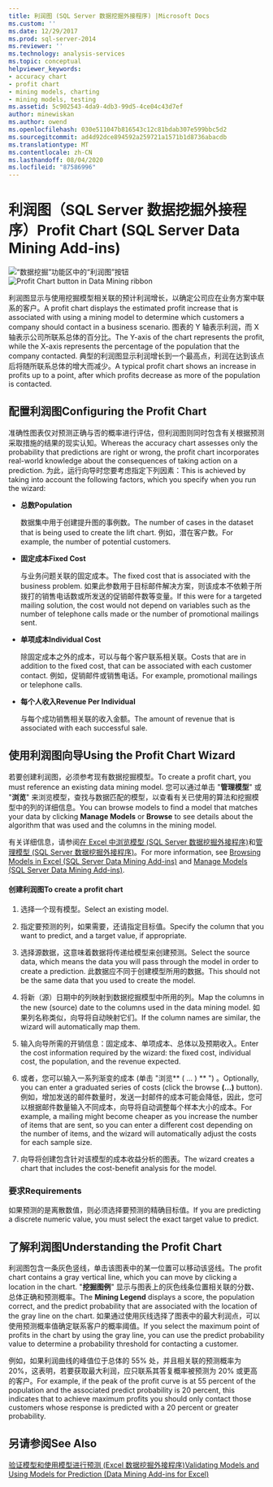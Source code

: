 ```yaml
---
title: 利润图 (SQL Server 数据挖掘外接程序) |Microsoft Docs
ms.custom: ''
ms.date: 12/29/2017
ms.prod: sql-server-2014
ms.reviewer: ''
ms.technology: analysis-services
ms.topic: conceptual
helpviewer_keywords:
- accuracy chart
- profit chart
- mining models, charting
- mining models, testing
ms.assetid: 5c902543-4da9-4db3-99d5-4ce04c43d7ef
author: minewiskan
ms.author: owend
ms.openlocfilehash: 030e511047b816543c12c81bdab307e599bbc5d2
ms.sourcegitcommit: ad4d92dce894592a259721a1571b1d8736abacdb
ms.translationtype: MT
ms.contentlocale: zh-CN
ms.lasthandoff: 08/04/2020
ms.locfileid: "87586996"
---
```

# <a name="profit-chart-sql-server-data-mining-add-ins"></a><span data-ttu-id="a5ec2-102">利润图（SQL Server 数据挖掘外接程序）</span><span class="sxs-lookup"><span data-stu-id="a5ec2-102">Profit Chart (SQL Server Data Mining Add-ins)</span></span>
  <span data-ttu-id="a5ec2-103">![“数据挖掘”功能区中的“利润图”按钮](media/dmc-profitchart.gif "“数据挖掘”功能区中的“利润图”按钮")</span><span class="sxs-lookup"><span data-stu-id="a5ec2-103">![Profit Chart button in Data Mining ribbon](media/dmc-profitchart.gif "Profit Chart button in Data Mining ribbon")</span></span>  
  
 <span data-ttu-id="a5ec2-104">利润图显示与使用挖掘模型相关联的预计利润增长，以确定公司应在业务方案中联系的客户。</span><span class="sxs-lookup"><span data-stu-id="a5ec2-104">A profit chart displays the estimated profit increase that is associated with using a mining model to determine which customers a company should contact in a business scenario.</span></span> <span data-ttu-id="a5ec2-105">图表的 Y 轴表示利润，而 X 轴表示公司所联系总体的百分比。</span><span class="sxs-lookup"><span data-stu-id="a5ec2-105">The Y-axis of the chart represents the profit, while the X-axis represents the percentage of the population that the company contacted.</span></span> <span data-ttu-id="a5ec2-106">典型的利润图显示利润增长到一个最高点，利润在达到该点后将随所联系总体的增大而减少。</span><span class="sxs-lookup"><span data-stu-id="a5ec2-106">A typical profit chart shows an increase in profits up to a point, after which profits decrease as more of the population is contacted.</span></span>  
  
## <a name="configuring-the-profit-chart"></a><span data-ttu-id="a5ec2-107">配置利润图</span><span class="sxs-lookup"><span data-stu-id="a5ec2-107">Configuring the Profit Chart</span></span>  
 <span data-ttu-id="a5ec2-108">准确性图表仅对预测正确与否的概率进行评估，但利润图则同时包含有关根据预测采取措施的结果的现实认知。</span><span class="sxs-lookup"><span data-stu-id="a5ec2-108">Whereas the accuracy chart assesses only the probability that predictions are right or wrong, the profit chart incorporates real-world knowledge about the consequences of taking action on a prediction.</span></span> <span data-ttu-id="a5ec2-109">为此，运行向导时您要考虑指定下列因素：</span><span class="sxs-lookup"><span data-stu-id="a5ec2-109">This is achieved by taking into account the following factors, which you specify when you run the wizard:</span></span>  
  
-   <span data-ttu-id="a5ec2-110">**总数**</span><span class="sxs-lookup"><span data-stu-id="a5ec2-110">**Population**</span></span>  
  
     <span data-ttu-id="a5ec2-111">数据集中用于创建提升图的事例数。</span><span class="sxs-lookup"><span data-stu-id="a5ec2-111">The number of cases in the dataset that is being used to create the lift chart.</span></span> <span data-ttu-id="a5ec2-112">例如，潜在客户数。</span><span class="sxs-lookup"><span data-stu-id="a5ec2-112">For example, the number of potential customers.</span></span>  
  
-   <span data-ttu-id="a5ec2-113">**固定成本**</span><span class="sxs-lookup"><span data-stu-id="a5ec2-113">**Fixed Cost**</span></span>  
  
     <span data-ttu-id="a5ec2-114">与业务问题关联的固定成本。</span><span class="sxs-lookup"><span data-stu-id="a5ec2-114">The fixed cost that is associated with the business problem.</span></span> <span data-ttu-id="a5ec2-115">如果此参数用于目标邮件解决方案，则该成本不依赖于所拨打的销售电话数或所发送的促销邮件数等变量。</span><span class="sxs-lookup"><span data-stu-id="a5ec2-115">If this were for a targeted mailing solution, the cost would not depend on variables such as the number of telephone calls made or the number of promotional mailings sent.</span></span>  
  
-   <span data-ttu-id="a5ec2-116">**单项成本**</span><span class="sxs-lookup"><span data-stu-id="a5ec2-116">**Individual Cost**</span></span>  
  
     <span data-ttu-id="a5ec2-117">除固定成本之外的成本，可以与每个客户联系相关联。</span><span class="sxs-lookup"><span data-stu-id="a5ec2-117">Costs that are in addition to the fixed cost, that can be associated with each customer contact.</span></span> <span data-ttu-id="a5ec2-118">例如，促销邮件或销售电话。</span><span class="sxs-lookup"><span data-stu-id="a5ec2-118">For example, promotional mailings or telephone calls.</span></span>  
  
-   <span data-ttu-id="a5ec2-119">**每个人收入**</span><span class="sxs-lookup"><span data-stu-id="a5ec2-119">**Revenue Per Individual**</span></span>  
  
     <span data-ttu-id="a5ec2-120">与每个成功销售相关联的收入金额。</span><span class="sxs-lookup"><span data-stu-id="a5ec2-120">The amount of revenue that is associated with each successful sale.</span></span>  
  
## <a name="using-the-profit-chart-wizard"></a><span data-ttu-id="a5ec2-121">使用利润图向导</span><span class="sxs-lookup"><span data-stu-id="a5ec2-121">Using the Profit Chart Wizard</span></span>  
 <span data-ttu-id="a5ec2-122">若要创建利润图，必须参考现有数据挖掘模型。</span><span class="sxs-lookup"><span data-stu-id="a5ec2-122">To create a profit chart, you must reference an existing data mining model.</span></span> <span data-ttu-id="a5ec2-123">您可以通过单击 "**管理模型**" 或 "**浏览**" 来浏览模型，查找与数据匹配的模型，以查看有关已使用的算法和挖掘模型中的列的详细信息。</span><span class="sxs-lookup"><span data-stu-id="a5ec2-123">You can browse models to find a model that matches your data by clicking **Manage Models** or **Browse** to see details about the algorithm that was used and the columns in the mining model.</span></span>  
  
 <span data-ttu-id="a5ec2-124">有关详细信息，请参阅[在 Excel 中浏览模型 &#40;SQL Server 数据挖掘外接程序&#41;](browsing-models-in-excel-sql-server-data-mining-add-ins.md)和[管理模型 &#40;SQL Server 数据挖掘外接程序&#41;](manage-models-sql-server-data-mining-add-ins.md)。</span><span class="sxs-lookup"><span data-stu-id="a5ec2-124">For more information, see [Browsing Models in Excel &#40;SQL Server Data Mining Add-ins&#41;](browsing-models-in-excel-sql-server-data-mining-add-ins.md) and [Manage Models &#40;SQL Server Data Mining Add-ins&#41;](manage-models-sql-server-data-mining-add-ins.md).</span></span>  
  
#### <a name="to-create-a-profit-chart"></a><span data-ttu-id="a5ec2-125">创建利润图</span><span class="sxs-lookup"><span data-stu-id="a5ec2-125">To create a profit chart</span></span>  
  
1.  <span data-ttu-id="a5ec2-126">选择一个现有模型。</span><span class="sxs-lookup"><span data-stu-id="a5ec2-126">Select an existing model.</span></span>  
  
2.  <span data-ttu-id="a5ec2-127">指定要预测的列，如果需要，还请指定目标值。</span><span class="sxs-lookup"><span data-stu-id="a5ec2-127">Specify the column that you want to predict, and a target value, if appropriate.</span></span>  
  
3.  <span data-ttu-id="a5ec2-128">选择源数据，这意味着数据将传递给模型来创建预测。</span><span class="sxs-lookup"><span data-stu-id="a5ec2-128">Select the source data, which means the data you will pass through the model in order to create a prediction.</span></span> <span data-ttu-id="a5ec2-129">此数据应不同于创建模型所用的数据。</span><span class="sxs-lookup"><span data-stu-id="a5ec2-129">This should not be the same data that you used to create the model.</span></span>  
  
4.  <span data-ttu-id="a5ec2-130">将新（源）日期中的列映射到数据挖掘模型中所用的列。</span><span class="sxs-lookup"><span data-stu-id="a5ec2-130">Map the columns in the new (source) date to the columns used in the data mining model.</span></span> <span data-ttu-id="a5ec2-131">如果列名称类似，向导将自动映射它们。</span><span class="sxs-lookup"><span data-stu-id="a5ec2-131">If the column names are similar, the wizard will automatically map them.</span></span>  
  
5.  <span data-ttu-id="a5ec2-132">输入向导所需的开销信息：固定成本、单项成本、总体以及预期收入。</span><span class="sxs-lookup"><span data-stu-id="a5ec2-132">Enter the cost information required by the wizard: the fixed cost, individual cost, the population, and the revenue expected.</span></span>  
  
6.  <span data-ttu-id="a5ec2-133">或者，您可以输入一系列渐变的成本 (单击 "浏览\*\* ( ... ) \*\* ") 。</span><span class="sxs-lookup"><span data-stu-id="a5ec2-133">Optionally, you can enter a graduated series of costs (click the browse **(...)** button).</span></span> <span data-ttu-id="a5ec2-134">例如，增加发送的邮件数量时，发送一封邮件的成本可能会降低，因此，您可以根据邮件数量输入不同成本，向导将自动调整每个样本大小的成本。</span><span class="sxs-lookup"><span data-stu-id="a5ec2-134">For example, a mailing might become cheaper as you increase the number of items that are sent, so you can enter a different cost depending on the number of items, and the wizard will automatically adjust the costs for each sample size.</span></span>  
  
7.  <span data-ttu-id="a5ec2-135">向导将创建包含针对该模型的成本收益分析的图表。</span><span class="sxs-lookup"><span data-stu-id="a5ec2-135">The wizard creates a chart that includes the cost-benefit analysis for the model.</span></span>  
  
### <a name="requirements"></a><span data-ttu-id="a5ec2-136">要求</span><span class="sxs-lookup"><span data-stu-id="a5ec2-136">Requirements</span></span>  
 <span data-ttu-id="a5ec2-137">如果预测的是离散数值，则必须选择要预测的精确目标值。</span><span class="sxs-lookup"><span data-stu-id="a5ec2-137">If you are predicting a discrete numeric value, you must select the exact target value to predict.</span></span>  
  
## <a name="understanding-the-profit-chart"></a><span data-ttu-id="a5ec2-138">了解利润图</span><span class="sxs-lookup"><span data-stu-id="a5ec2-138">Understanding the Profit Chart</span></span>  
 <span data-ttu-id="a5ec2-139">利润图包含一条灰色竖线，单击该图表中的某一位置可以移动该竖线。</span><span class="sxs-lookup"><span data-stu-id="a5ec2-139">The profit chart contains a gray vertical line, which you can move by clicking a location in the chart.</span></span> <span data-ttu-id="a5ec2-140">"**挖掘图例**" 显示与图表上的灰色线条位置相关联的分数、总体正确和预测概率。</span><span class="sxs-lookup"><span data-stu-id="a5ec2-140">The **Mining Legend** displays a score, the population correct, and the predict probability that are associated with the location of the gray line on the chart.</span></span> <span data-ttu-id="a5ec2-141">如果通过使用灰线选择了图表中的最大利润点，可以使用预测概率值确定联系客户的概率阈值。</span><span class="sxs-lookup"><span data-stu-id="a5ec2-141">If you select the maximum point of profits in the chart by using the gray line, you can use the predict probability value to determine a probability threshold for contacting a customer.</span></span>  
  
 <span data-ttu-id="a5ec2-142">例如，如果利润曲线的峰值位于总体的 55% 处，并且相关联的预测概率为 20%，这表明，若要获取最大利润，应只联系其答复概率被预测为 20% 或更高的客户。</span><span class="sxs-lookup"><span data-stu-id="a5ec2-142">For example, if the peak of the profit curve is at 55 percent of the population and the associated predict probability is 20 percent, this indicates that to achieve maximum profits you should only contact those customers whose response is predicted with a 20 percent or greater probability.</span></span>  
  
## <a name="see-also"></a><span data-ttu-id="a5ec2-143">另请参阅</span><span class="sxs-lookup"><span data-stu-id="a5ec2-143">See Also</span></span>  
 [<span data-ttu-id="a5ec2-144">验证模型和使用模型进行预测 &#40;Excel 数据挖掘外接程序&#41;</span><span class="sxs-lookup"><span data-stu-id="a5ec2-144">Validating Models and Using Models for Prediction &#40;Data Mining Add-ins for Excel&#41;</span></span>](validating-models-and-using-models-for-prediction-data-mining-add-ins-for-excel.md)  
  
  
